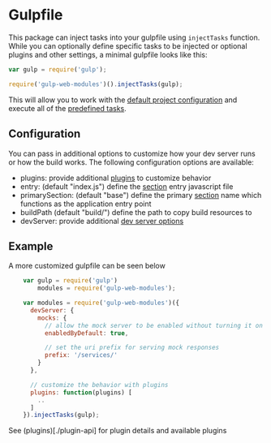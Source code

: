 Gulpfile
============
This package can inject tasks into your gulpfile using `injectTasks` function.  While you can optionally define specific tasks to be injected or optional plugins and other settings, a minimal gulpfile looks like this:
```javascript
var gulp = require('gulp');

require('gulp-web-modules')().injectTasks(gulp);
```
This will allow you to work with the [default project configuration](./structure.md) and execute all of the [predefined tasks](./tasks.md).

Configuration
-------------
You can pass in additional options to customize how your dev server runs or how the build works.  The following configuration options are available:
* plugins: provide additional [plugins](./plugin-api.md) to customize behavior
* entry: (default "index.js") define the [section](./sections.md) entry javascript file
* primarySection: (default "base") define the primary [section](./sections.md) name which functions as the application entry point
* buildPath (default "build/") define the path to copy build resources to
* devServer: provide additional [dev server options](FIXME)

Example
------------
A more customized gulpfile can be seen below
```javascript
    var gulp = require('gulp')
        modules = require('gulp-web-modules');

    var modules = require('gulp-web-modules')({
      devServer: {
        mocks: {
          // allow the mock server to be enabled without turning it on with the $admin page
          enabledByDefault: true,

          // set the uri prefix for serving mock responses
          prefix: '/services/'
        }
      },

      // customize the behavior with plugins
      plugins: function(plugins) [
        ..
      ]
    }).injectTasks(gulp);
```
See (plugins)[./plugin-api] for plugin details and available plugins